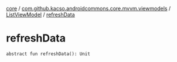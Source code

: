 [core](../../index.md) / [com.github.kacso.androidcommons.core.mvvm.viewmodels](../index.md) / [ListViewModel](index.md) / [refreshData](.)

# refreshData

`abstract fun refreshData(): Unit`